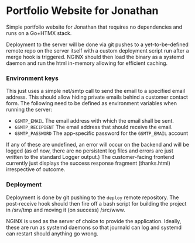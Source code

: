 # Portfolio Website for Jonathan
Simple portfolio website for Jonathan that requires no dependencies and runs on a Go+HTMX stack.

Deployment to the server will be done via git pushes to a yet-to-be-defined remote repo on the server itself with a custom deployment script run after a merge hook is triggered.
NGINX should then load the binary as a systemd daemon and run the html in-memory allowing for efficient caching.

### Environment keys
This just uses a simple net/smtp call to send the email to a specified email address. This should allow hiding private emails behind a customer contact form. The following need to be defined as environment variables when running the server:
* `GSMTP_EMAIL` The email address with which the email shall be sent.
* `GSMTP_RECIPIENT` The email address that should receive the email.
* `GSMTP_PASSWORD` The app-specific password for the `GSMTP_EMAIL` account

If any of these are undefined, an error will occur on the backend and will be logged (as of now, there are no persistent log files and errors are just written to the standard Logger output.) The customer-facing frontend currently just displays the success response fragment (thanks.html) irrespective of outcome.

### Deployment
Deployment is done by git pushing to the `deploy` remote repository. The post-receive hook should then fire off a bash script for building the project in /srv/tmp and moving it (on success) /src/www.

NGINX is used as the server of choice to provide the application.
Ideally, these are run as systemd daemons so that journald can log and systemd can restart should anything go wrong.
